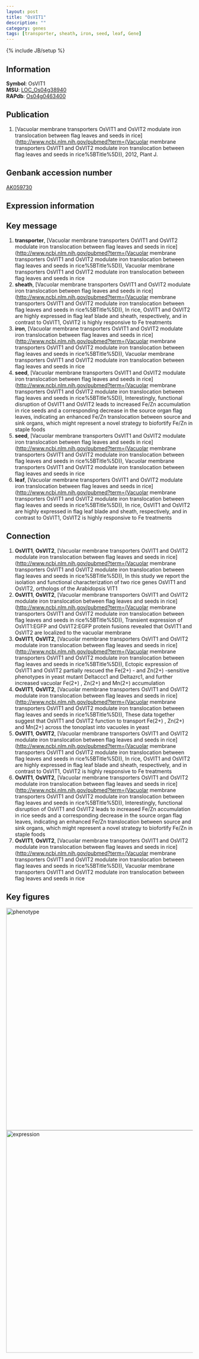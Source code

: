 ```yaml
---
layout: post
title: "OsVIT1"
description: ""
category: genes
tags: [transporter, sheath, iron, seed, leaf, Gene]
---
```

{% include JB/setup %}

## Information
__Symbol__: OsVIT1  
__MSU__: [LOC_Os04g38940](http://rice.plantbiology.msu.edu/cgi-bin/ORF_infopage.cgi?orf=LOC_Os04g38940)  
__RAPdb__: [Os04g0463400](http://rapdb.dna.affrc.go.jp/viewer/gbrowse_details/irgsp1?name=Os04g0463400)  

## Publication
1. [Vacuolar membrane transporters OsVIT1 and OsVIT2 modulate iron translocation between flag leaves and seeds in rice](http://www.ncbi.nlm.nih.gov/pubmed?term=(Vacuolar membrane transporters OsVIT1 and OsVIT2 modulate iron translocation between flag leaves and seeds in rice%5BTitle%5D)), 2012, Plant J.

## Genbank accession number
[AK059730](http://www.ncbi.nlm.nih.gov/nuccore/AK059730)

## Expression information

## Key message
1. __transporter__, [Vacuolar membrane transporters OsVIT1 and OsVIT2 modulate iron translocation between flag leaves and seeds in rice](http://www.ncbi.nlm.nih.gov/pubmed?term=(Vacuolar membrane transporters OsVIT1 and OsVIT2 modulate iron translocation between flag leaves and seeds in rice%5BTitle%5D)), Vacuolar membrane transporters OsVIT1 and OsVIT2 modulate iron translocation between flag leaves and seeds in rice
2. __sheath__, [Vacuolar membrane transporters OsVIT1 and OsVIT2 modulate iron translocation between flag leaves and seeds in rice](http://www.ncbi.nlm.nih.gov/pubmed?term=(Vacuolar membrane transporters OsVIT1 and OsVIT2 modulate iron translocation between flag leaves and seeds in rice%5BTitle%5D)),  In rice, OsVIT1 and OsVIT2 are highly expressed in flag leaf blade and sheath, respectively, and in contrast to OsVIT1, OsVIT2 is highly responsive to Fe treatments
3. __iron__, [Vacuolar membrane transporters OsVIT1 and OsVIT2 modulate iron translocation between flag leaves and seeds in rice](http://www.ncbi.nlm.nih.gov/pubmed?term=(Vacuolar membrane transporters OsVIT1 and OsVIT2 modulate iron translocation between flag leaves and seeds in rice%5BTitle%5D)), Vacuolar membrane transporters OsVIT1 and OsVIT2 modulate iron translocation between flag leaves and seeds in rice
4. __seed__, [Vacuolar membrane transporters OsVIT1 and OsVIT2 modulate iron translocation between flag leaves and seeds in rice](http://www.ncbi.nlm.nih.gov/pubmed?term=(Vacuolar membrane transporters OsVIT1 and OsVIT2 modulate iron translocation between flag leaves and seeds in rice%5BTitle%5D)),  Interestingly, functional disruption of OsVIT1 and OsVIT2 leads to increased Fe/Zn accumulation in rice seeds and a corresponding decrease in the source organ flag leaves, indicating an enhanced Fe/Zn translocation between source and sink organs, which might represent a novel strategy to biofortify Fe/Zn in staple foods
5. __seed__, [Vacuolar membrane transporters OsVIT1 and OsVIT2 modulate iron translocation between flag leaves and seeds in rice](http://www.ncbi.nlm.nih.gov/pubmed?term=(Vacuolar membrane transporters OsVIT1 and OsVIT2 modulate iron translocation between flag leaves and seeds in rice%5BTitle%5D)), Vacuolar membrane transporters OsVIT1 and OsVIT2 modulate iron translocation between flag leaves and seeds in rice
6. __leaf__, [Vacuolar membrane transporters OsVIT1 and OsVIT2 modulate iron translocation between flag leaves and seeds in rice](http://www.ncbi.nlm.nih.gov/pubmed?term=(Vacuolar membrane transporters OsVIT1 and OsVIT2 modulate iron translocation between flag leaves and seeds in rice%5BTitle%5D)),  In rice, OsVIT1 and OsVIT2 are highly expressed in flag leaf blade and sheath, respectively, and in contrast to OsVIT1, OsVIT2 is highly responsive to Fe treatments

## Connection
1. __OsVIT1__, __OsVIT2__, [Vacuolar membrane transporters OsVIT1 and OsVIT2 modulate iron translocation between flag leaves and seeds in rice](http://www.ncbi.nlm.nih.gov/pubmed?term=(Vacuolar membrane transporters OsVIT1 and OsVIT2 modulate iron translocation between flag leaves and seeds in rice%5BTitle%5D)),  In this study we report the isolation and functional characterization of two rice genes OsVIT1 and OsVIT2, orthologs of the Arabidopsis VIT1
2. __OsVIT1__, __OsVIT2__, [Vacuolar membrane transporters OsVIT1 and OsVIT2 modulate iron translocation between flag leaves and seeds in rice](http://www.ncbi.nlm.nih.gov/pubmed?term=(Vacuolar membrane transporters OsVIT1 and OsVIT2 modulate iron translocation between flag leaves and seeds in rice%5BTitle%5D)),  Transient expression of OsVIT1:EGFP and OsVIT2:EGFP protein fusions revealed that OsVIT1 and OsVIT2 are localized to the vacuolar membrane
3. __OsVIT1__, __OsVIT2__, [Vacuolar membrane transporters OsVIT1 and OsVIT2 modulate iron translocation between flag leaves and seeds in rice](http://www.ncbi.nlm.nih.gov/pubmed?term=(Vacuolar membrane transporters OsVIT1 and OsVIT2 modulate iron translocation between flag leaves and seeds in rice%5BTitle%5D)),  Ectopic expression of OsVIT1 and OsVIT2 partially rescued the Fe(2+) - and Zn(2+) -sensitive phenotypes in yeast mutant Deltaccc1 and Deltazrc1, and further increased vacuolar Fe(2+) , Zn(2+) and Mn(2+) accumulation
4. __OsVIT1__, __OsVIT2__, [Vacuolar membrane transporters OsVIT1 and OsVIT2 modulate iron translocation between flag leaves and seeds in rice](http://www.ncbi.nlm.nih.gov/pubmed?term=(Vacuolar membrane transporters OsVIT1 and OsVIT2 modulate iron translocation between flag leaves and seeds in rice%5BTitle%5D)),  These data together suggest that OsVIT1 and OsVIT2 function to transport Fe(2+) , Zn(2+) and Mn(2+) across the tonoplast into vacuoles in yeast
5. __OsVIT1__, __OsVIT2__, [Vacuolar membrane transporters OsVIT1 and OsVIT2 modulate iron translocation between flag leaves and seeds in rice](http://www.ncbi.nlm.nih.gov/pubmed?term=(Vacuolar membrane transporters OsVIT1 and OsVIT2 modulate iron translocation between flag leaves and seeds in rice%5BTitle%5D)),  In rice, OsVIT1 and OsVIT2 are highly expressed in flag leaf blade and sheath, respectively, and in contrast to OsVIT1, OsVIT2 is highly responsive to Fe treatments
6. __OsVIT1__, __OsVIT2__, [Vacuolar membrane transporters OsVIT1 and OsVIT2 modulate iron translocation between flag leaves and seeds in rice](http://www.ncbi.nlm.nih.gov/pubmed?term=(Vacuolar membrane transporters OsVIT1 and OsVIT2 modulate iron translocation between flag leaves and seeds in rice%5BTitle%5D)),  Interestingly, functional disruption of OsVIT1 and OsVIT2 leads to increased Fe/Zn accumulation in rice seeds and a corresponding decrease in the source organ flag leaves, indicating an enhanced Fe/Zn translocation between source and sink organs, which might represent a novel strategy to biofortify Fe/Zn in staple foods
7. __OsVIT1__, __OsVIT2__, [Vacuolar membrane transporters OsVIT1 and OsVIT2 modulate iron translocation between flag leaves and seeds in rice](http://www.ncbi.nlm.nih.gov/pubmed?term=(Vacuolar membrane transporters OsVIT1 and OsVIT2 modulate iron translocation between flag leaves and seeds in rice%5BTitle%5D)), Vacuolar membrane transporters OsVIT1 and OsVIT2 modulate iron translocation between flag leaves and seeds in rice

## Key figures
<img src="http://ricencode.github.io/images/OsVIT1.pheno.png" alt="phenotype"  style="width: 600px;"/>

<img src="http://ricencode.github.io/images/OsVIT1.exp.png" alt="expression"  style="width: 600px;"/>


